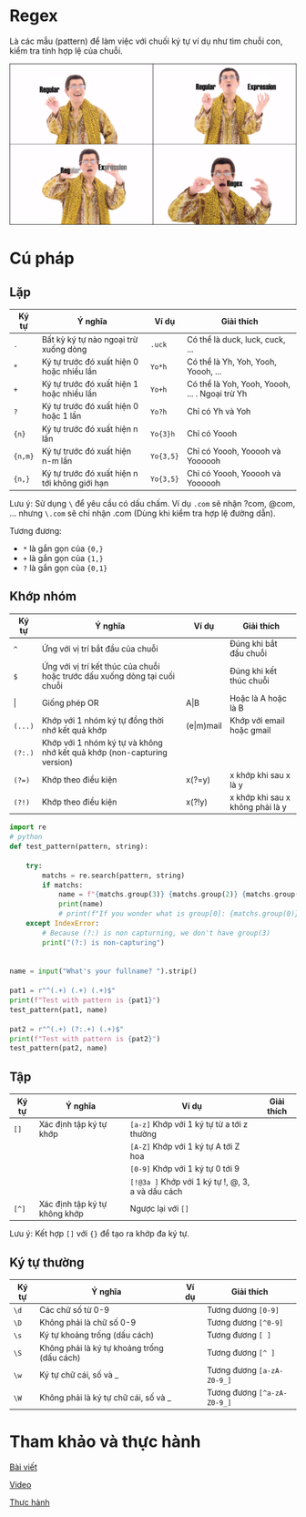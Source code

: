 # Regex
  
 Là các mẫu (pattern) để làm việc với chuối ký tự ví dụ như tìm chuỗi con, kiểm tra tính hợp lệ của chuỗi.

![Regular Expression shorthand][Regex-ShortHand]

# Cú pháp

## Lặp

|Ký tự  |Ý nghĩa                                      |Ví dụ    |Giải thích									   |
|-------|---------------------------------------------|---------|----------------------------------------------|
|`.`	|Bất kỳ ký tự nào ngoại trừ xuống dòng		  |`.uck`	|Có thể là duck, luck, cuck, ...			   |
|`*`	|Ký tự trước đó xuất hiện 0 hoặc nhiều lần	  |`Yo*h`	|Có thể là Yh, Yoh, Yooh, Yoooh, ...		   |
|`+`	|Ký tự trước đó xuất hiện 1 hoặc nhiều lần	  |`Yo+h`	|Có thể là Yoh, Yooh, Yoooh, ... . Ngoại trừ Yh|
|`?`	|Ký tự trước đó xuất hiện 0 hoặc 1 lần		  |`Yo?h`	|Chỉ có Yh và Yoh 							   |
|`{n}`	|Ký tự trước đó xuất hiện n lần				  |`Yo{3}h`	|Chỉ có Yoooh 								   |
|`{n,m}`|Ký tự trước đó xuất hiện n-m lần			  |`Yo{3,5}`|Chỉ có Yoooh, Yooooh và Yoooooh 			   |
|`{n,}` |Ký tự trước đó xuất hiện n tới không giới hạn|`Yo{3,5}`|Chỉ có Yoooh, Yooooh và Yoooooh 			   |

 Lưu ý: Sử dụng `\` để yêu cầu có dấu chấm. Ví dụ `.com` sẽ nhận ?com, @com, ... nhưng `\.com` sẽ chỉ nhận .com (Dùng khi kiểm tra hợp lệ đường dẫn).

 Tương đương:
 - `*` là gắn gọn của `{0,}`
 - `+` là gắn gọn của `{1,}`
 - `?` là gắn gọn của `{0,1}`

## Khớp nhóm

|Ký tự	|Ý nghĩa																   |Ví dụ |Giải thích			  |
|-------|--------------------------------------------------------------------------|------|-----------------------|
|`^`	|Ứng với vị trí bắt đầu của chuỗi										   |	  |Đúng khi bắt đầu chuỗi |
|`$`	|Ứng với vị trí kết thúc của chuỗi hoặc trước dấu xuống dòng tại cuối chuỗi|	  |Đúng khi kết thúc chuỗi|
|&vert;|Giống phép OR															   |A&vert;B|Hoặc là A hoặc là B 	  |
|`(...)`|Khớp với 1 nhóm ký tự đồng thời nhớ kết quả khớp						   |(e&vert;m)mail|Khớp với email hoặc gmail|
|`(?:.)`|Khớp với 1 nhóm ký tự và không nhớ kết quả khớp (non-capturing version)   |	   |					  |
|`(?=)` |Khớp theo điều kiện													   |x(?=y) |x khớp khi sau x là y |
|`(?!)` |Khớp theo điều kiện													   |x(?!y) |x khớp khi sau x không phải là y|


```python
import re
# python
def test_pattern(pattern, string):

    try:
        matchs = re.search(pattern, string)
        if matchs:
            name = f"{matchs.group(3)} {matchs.group(2)} {matchs.group(1)}"
            print(name)
            # print(f"If you wonder what is group[0]: {matchs.group(0)}")
    except IndexError:
        # Because (?:) is non capturning, we don't have group(3)
        print("(?:) is non-capturing")


name = input("What's your fullname? ").strip()

pat1 = r"^(.+) (.+) (.+)$"
print(f"Test with pattern is {pat1}")
test_pattern(pat1, name)

pat2 = r"^(.+) (?:.+) (.+)$"
print(f"Test with pattern is {pat2}")
test_pattern(pat2, name)
```

## Tập

|Ký tự|Ý nghĩa						|Ví dụ					       						|Giải thích	|
|-----|-----------------------------|---------------------------------------------------|-----------|
|`[]` |Xác định tập ký tự khớp		|`[a-z]` Khớp với 1 ký tự từ a tới z thường			|			|
|     |								|`[A-Z]` Khớp với 1 ký tự A tới Z hoa				|			|
|     |								|`[0-9]` Khớp với 1 ký tự 0 tới 9					|			|
|     |								|`[!@3a ]` Khớp với 1 ký tự !, @, 3, a và dấu cách	|			|
|`[^]`|Xác định tập ký tự không khớp|Ngược lại với `[]`									|			|

 Lưu ý: Kết hợp `[]` với `{}` để tạo ra khớp đa ký tự.

 ## Ký tự thường

|Ký tự|Ý nghĩa									  |Ví dụ|Giải thích					|
|-----|-------------------------------------------|-----|---------------------------|
|`\d` |Các chữ số từ 0-9						  |		|Tương đương `[0-9]`		|
|`\D` |Không phải là chữ số 0-9					  |		|Tương đương `[^0-9]`		|
|`\s` |Ký tự khoảng trống (dấu cách)			  |		|Tương đương `[ ]`			|
|`\S` |Không phải là ký tự khoảng trống (dấu cách)|		|Tương đương `[^ ]`			|
|`\w` |Ký tự chữ cái, số và _					  |		|Tương đương `[a-zA-Z0-9_]`	|
|`\W` |Không phải là ký tự chữ cái, số và _		  |		|Tương đương `[^a-zA-Z0-9_]`|

# Tham khảo và thực hành

[Bài viết](https://topdev.vn/blog/regex-la-gi/)

[Video](https://www.youtube.com/watch?v=nLRL_NcnK-4&t=30771s)

[Thực hành](https://regex101.com/)

[Regex-ShortHand]: img/RegexMeme.jpg "Regular Expression shorthand"
